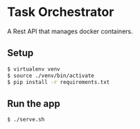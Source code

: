 # Task Orchestrator

A Rest API that manages docker containers.

## Setup

```bash
$ virtualenv venv
$ source ./venv/bin/activate
$ pip install -r requirements.txt
```

## Run the app

```bash
$ ./serve.sh
```
